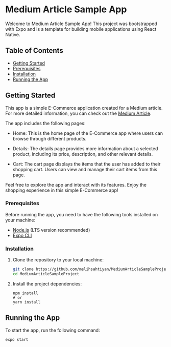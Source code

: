 # Medium Article Sample App

Welcome to Medium Article Sample App! This project was bootstrapped with Expo and is a template for building mobile applications using React Native.

## Table of Contents

- [Getting Started](#getting-started)
- [Prerequisites](#prerequisites)
- [Installation](#installation)
- [Running the App](#running-the-app)

## Getting Started
This app is a simple E-Commerce application created for a Medium article. For more detailed information, you can check out the [Medium Article]().

The app includes the following pages:

- Home: This is the home page of the E-Commerce app where users can browse through different products.

- Details: The details page provides more information about a selected product, including its price, description, and other relevant details.

- Cart: The cart page displays the items that the user has added to their shopping cart. Users can view and manage their cart items from this page.

Feel free to explore the app and interact with its features. Enjoy the shopping experience in this simple E-Commerce app!

### Prerequisites

Before running the app, you need to have the following tools installed on your machine:

- [Node.js](https://nodejs.org) (LTS version recommended)
- [Expo CLI](https://docs.expo.dev/get-started/installation/)

### Installation

1. Clone the repository to your local machine:

   ```bash
   git clone https://github.com/melihsahtiyan/MediumArticleSampleProject.git
   cd MediumArticleSampleProject
   ```

2. Install the project dependencies:
    ```
    npm install
    # or
    yarn install
    ```

## Running the App
To start the app, run the following command:
```
expo start
```
